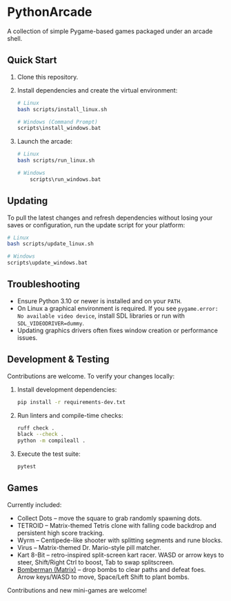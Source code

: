 # PythonArcade

A collection of simple Pygame-based games packaged under an arcade shell.

## Quick Start

1. Clone this repository.
2. Install dependencies and create the virtual environment:

   ```sh
   # Linux
   bash scripts/install_linux.sh

   # Windows (Command Prompt)
   scripts\install_windows.bat
   ```

3. Launch the arcade:

   ```sh
   # Linux
   bash scripts/run_linux.sh

   # Windows
       scripts\run_windows.bat
   ```

## Updating

To pull the latest changes and refresh dependencies without losing your saves or
configuration, run the update script for your platform:

```sh
# Linux
bash scripts/update_linux.sh

# Windows
scripts\update_windows.bat
```

## Troubleshooting

- Ensure Python 3.10 or newer is installed and on your `PATH`.
- On Linux a graphical environment is required. If you see `pygame.error: No available video device`,
  install SDL libraries or run with `SDL_VIDEODRIVER=dummy`.
- Updating graphics drivers often fixes window creation or performance issues.

## Development & Testing

Contributions are welcome. To verify your changes locally:

1. Install development dependencies:

   ```sh
   pip install -r requirements-dev.txt
   ```

2. Run linters and compile-time checks:

   ```sh
   ruff check .
   black --check .
   python -m compileall .
   ```

3. Execute the test suite:

   ```sh
   pytest
   ```

## Games

Currently included:

- Collect Dots – move the square to grab randomly spawning dots.
- TETROID – Matrix-themed Tetris clone with falling code backdrop and
  persistent high score tracking.
- Wyrm – Centipede-like shooter with splitting segments and rune blocks.
- Virus – Matrix-themed Dr. Mario-style pill matcher.
- Kart 8-Bit – retro-inspired split-screen kart racer. WASD or arrow keys to steer,
  Shift/Right Ctrl to boost, Tab to swap splitscreen.
- [Bomberman (Matrix)](arcade/games/bomberman/README.md) – drop bombs to clear paths
  and defeat foes. Arrow keys/WASD to move, Space/Left Shift to plant bombs.

Contributions and new mini-games are welcome!
